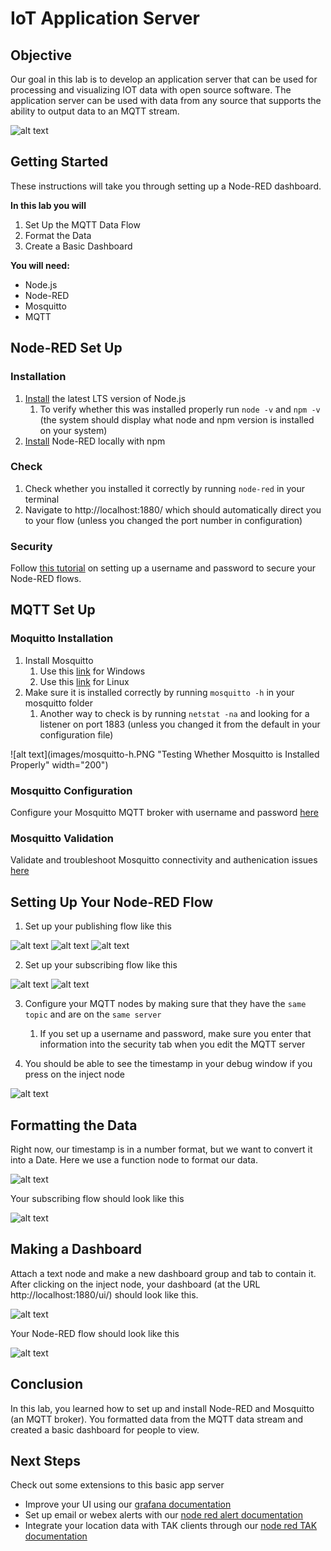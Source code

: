 # IoT Application Server

## Objective

Our goal in this lab is to develop an application server that can be used for processing and visualizing IOT data with open source software. The application server can be used with data from any source that supports the ability to output data to an MQTT stream.

![alt text](images/architecture.PNG "Testing Whether Mosquitto is Installed Properly")

## Getting Started

These instructions will take you through setting up a Node-RED dashboard.

__In this lab you will__
1. Set Up the MQTT Data Flow
2. Format the Data
3. Create a Basic Dashboard

__You will need:__
* Node.js
* Node-RED
* Mosquitto
* MQTT

## Node-RED Set Up

### Installation

1. [Install](https://nodejs.org/en/download/) the latest LTS version of Node.js
    1. To verify whether this was installed properly run ```node -v``` and ```npm -v``` (the system should display what node and npm version is installed on your system)
2. [Install](https://nodered.org/docs/getting-started/local) Node-RED locally with npm

### Check

1. Check whether you installed it correctly by running ```node-red``` in your terminal
2. Navigate to http://localhost:1880/ which should automatically direct you to your flow (unless you changed the port number in configuration)

### Security

Follow [this tutorial](https://stevesnoderedguide.com/securing-node-red-ssl) on setting up a username and password to secure your Node-RED flows.

## MQTT Set Up

### Moquitto Installation
1. Install Mosquitto
    1. Use this [link](http://www.steves-internet-guide.com/install-mosquitto-broker/) for Windows
    2. Use this [link](http://www.steves-internet-guide.com/install-mosquitto-linux/) for Linux
2. Make sure it is installed correctly by running ```mosquitto -h``` in your mosquitto folder
    1. Another way to check is by running ```netstat -na``` and looking for a listener on port 1883 (unless you changed it from the default in your configuration file)

![alt text](images/mosquitto-h.PNG "Testing Whether Mosquitto is Installed Properly" width="200")

### Mosquitto Configuration

Configure your Mosquitto MQTT broker with username and password [here](http://www.steves-internet-guide.com/mqtt-username-password-example/)

### Mosquitto Validation

Validate and troubleshoot Mosquitto connectivity and authenication issues [here](http://mqtt-explorer.com/)

## Setting Up Your Node-RED Flow
1. Set up your publishing flow like this

![alt text](images/mqtt-in.PNG "MQTT Publish Flow")
![alt text](images/mqtt-out-node.PNG "MQTT Out Node")
![alt text](images/mqtt-broker.PNG "MQTT Broker Server Node")

2. Set up your subscribing flow like this

![alt text](images/mqtt-out.PNG "MQTT Subscribe Flow")
![alt text](images/mqtt-in-node.PNG "MQTT In Node")

3. Configure your MQTT nodes by making sure that they have the ```same topic``` and are on the ```same server```
    1. If you set up a username and password, make sure you enter that information into the security tab when you edit the MQTT server

4. You should be able to see the timestamp in your debug window if you press on the inject node

![alt text](images/test-debug.PNG "Debug Window")

## Formatting the Data

Right now, our timestamp is in a number format, but we want to convert it into a Date. Here we use a function node to format our data.

![alt text](images/function-node.PNG "Function Node Configuration")

Your subscribing flow should look like this

![alt text](images/new-flow.PNG "New Subscribing Flow")

## Making a Dashboard

Attach a text node and make a new dashboard group and tab to contain it. After clicking on the inject node, your dashboard (at the URL http://localhost:1880/ui/) should look like this.

![alt text](images/final-dashboard.PNG "Date Dashboard")

Your Node-RED flow should look like this

![alt text](images/final-flow.PNG "Final Node-RED Flow")

## Conclusion

In this lab, you learned how to set up and install Node-RED and Mosquitto (an MQTT broker). You formatted data from the MQTT data stream and created a basic dashboard for people to view.

## Next Steps

Check out some extensions to this basic app server

* Improve your UI using our [grafana documentation](https://github.com/ciscops/grafana-dashboard)
* Set up email or webex alerts with our [node red alert documentation](https://github.com/ciscops/node-red-alerts)
* Integrate your location data with TAK clients through our [node red TAK documentation](https://github.com/ciscops/node-red-tak)